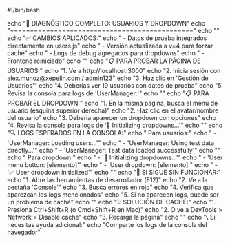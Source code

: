 #!/bin/bash

echo "🔧 DIAGNÓSTICO COMPLETO: USUARIOS Y DROPDOWN"
echo "=============================================="
echo ""
echo "✅ CAMBIOS APLICADOS:"
echo "   - Datos de prueba integrados directamente en users.js"
echo "   - Versión actualizada a v=4 para forzar caché"
echo "   - Logs de debug agregados para dropdowns"
echo "   - Frontend reiniciado"
echo ""
echo "📋 PARA PROBAR LA PÁGINA DE USUARIOS:"
echo "1. Ve a http://localhost:3000"
echo "2. Inicia sesión con alex.munoz@xepelin.com / admin123"
echo "3. Haz clic en 'Gestión de Usuarios'"
echo "4. Deberías ver 19 usuarios con datos de prueba"
echo "5. Revisa la consola para logs de 'UserManager:'"
echo ""
echo "📋 PARA PROBAR EL DROPDOWN:"
echo "1. En la misma página, busca el menú de usuario (esquina superior derecha)"
echo "2. Haz clic en el avatar/nombre del usuario"
echo "3. Debería aparecer un dropdown con opciones"
echo "4. Revisa la consola para logs de '🔽 Initializing dropdowns...'"
echo ""
echo "🔍 LOGS ESPERADOS EN LA CONSOLA:"
echo "   Para usuarios:"
echo "   - 'UserManager: Loading users...'"
echo "   - 'UserManager: Using test data directly...'"
echo "   - 'UserManager: Test data loaded successfully'"
echo ""
echo "   Para dropdown:"
echo "   - '🔽 Initializing dropdowns...'"
echo "   - 'User menu button: [elemento]'"
echo "   - 'User dropdown: [elemento]'"
echo "   - '✅ User dropdown initialized'"
echo ""
echo "🐛 SI SIGUE SIN FUNCIONAR:"
echo "1. Abre las herramientas de desarrollador (F12)"
echo "2. Ve a la pestaña 'Console'"
echo "3. Busca errores en rojo"
echo "4. Verifica que aparezcan los logs mencionados"
echo "5. Si no aparecen logs, puede ser un problema de caché"
echo ""
echo "💡 SOLUCIÓN DE CACHÉ:"
echo "1. Presiona Ctrl+Shift+R (o Cmd+Shift+R en Mac)"
echo "2. O ve a DevTools > Network > Disable cache"
echo "3. Recarga la página"
echo ""
echo "📞 Si necesitas ayuda adicional:"
echo "Comparte los logs de la consola del navegador"
